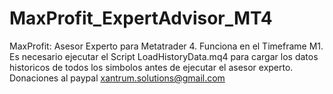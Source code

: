 # MaxProfit_ExpertAdvisor_MT4
 MaxProfit: Asesor Experto para Metatrader 4. Funciona en el Timeframe M1. Es necesario ejecutar el Script LoadHistoryData.mq4 para cargar los datos historicos de todos los simbolos antes de ejecutar el asesor experto.  Donaciones al paypal xantrum.solutions@gmail.com
